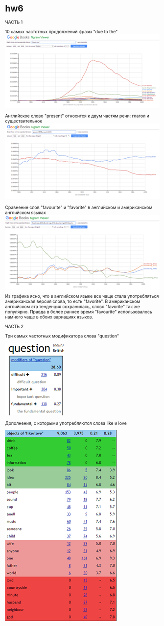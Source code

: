 # hw6
ЧАСТЬ 1

  10 самых частотных продолжений фразы "due to the"
  ![](https://github.com/elieli99/hw6/blob/master/Screenshot%20(8).png?raw=true)

  Английское слово "present" относится к двум частям речи: глагол и существительное
  ![](https://github.com/elieli99/hw6/blob/master/Screenshot%20(9).png?raw=true)

  Сравнение слов "favourite" и "favorite" в английском и американском английском языках
  ![](https://github.com/elieli99/hw6/blob/master/Screenshot%20(10).png?raw=true)
  Из графика ясно, что в английском языке все чаще стала употребляться американская версия слова, то есть "favorite". В    американском английском эта тенденция сохранилась, слово "favorite" так же популярно. Правда в более раннее время "favourite" использовалось намного чаще в обоих вариациях языков. 

ЧАСТЬ 2

  Три самых частотных модификатора слова "question"


  ![](https://github.com/elieli99/hw6/blob/master/Screenshot%20(11).png?raw=true)
 
  Дополнения, с которыми употребляются слова like и love

  ![](https://github.com/elieli99/hw6/blob/master/Screenshot%20(12).png?raw=true)
